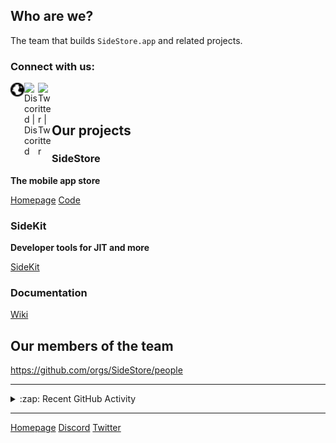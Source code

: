 <!-- 
Docs: How to use GitHub README and actions to auto-generate embedded content.
https://github.com/anuraghazra/github-readme-stats
https://www.youtube.com/watch?v=n6d4KHSKqGk
https://github.com/rahuldkjain/github-profile-readme-generator
 -->

## Who are we?

The team that builds `SideStore.app` and related projects.

### Connect with us:

<!--
[![Website](https://img.shields.io/website?label=sidestore.io&style=for-the-badge&url=https://sidestore.io)](https://sidestore.io)
[![Twitter Follow](https://img.shields.io/twitter/follow/sidestore_io?color=1DA1F2&logo=twitter&style=for-the-badge)](https://twitter.com/intent/follow?original_referer=https%3A%2F%2Fgithub.com%2Fsidestore&screen_name=sidestore)
[![GitHub Followers](https://img.shields.io/github/followers/sidestore?style=for-the-badge)]()
[![GitHub Sponsors](https://img.shields.io/github/sponsors/sidestore?style=for-the-badge
)]() 
-->

[<img align="left" alt="sidestore.io" width="22px" src="https://raw.githubusercontent.com/iconic/open-iconic/master/svg/globe.svg" />][website]
[<img align="left" alt="Discord | Discord" width="22px" src="https://cdn.jsdelivr.net/npm/simple-icons@v3/icons/discord.svg" />][discord]
[<img align="left" alt="Twitter | Twitter" width="22px" src="https://cdn.jsdelivr.net/npm/simple-icons@v3/icons/twitter.svg" />][twitter]

<br />
<br />

## Our projects

### SideStore

__The mobile app store__

[Homepage][website]
[Code][git.sidestore]

### SideKit

__Developer tools for JIT and more__

[SideKit][git.sidekit]

### Documentation

[Wiki][wiki]

## Our members of the team

https://github.com/orgs/SideStore/people

---

<details>
  <summary>:zap: Recent GitHub Activity</summary>

<!--START_SECTION:activity-->
1. 🗣 Commented on [#764](https://github.com/SideStore/SideStore/issues/764) in [SideStore/SideStore](https://github.com/SideStore/SideStore)
2. 🗣 Commented on [#768](https://github.com/SideStore/SideStore/issues/768) in [SideStore/SideStore](https://github.com/SideStore/SideStore)
3. 🗣 Commented on [#768](https://github.com/SideStore/SideStore/issues/768) in [SideStore/SideStore](https://github.com/SideStore/SideStore)
4. ❗️ Reopened issue [#768](https://github.com/SideStore/SideStore/issues/768) in [SideStore/SideStore](https://github.com/SideStore/SideStore)
5. ❗️ Closed issue [#768](https://github.com/SideStore/SideStore/issues/768) in [SideStore/SideStore](https://github.com/SideStore/SideStore)
6. ❗️ Opened issue [#768](https://github.com/SideStore/SideStore/issues/768) in [SideStore/SideStore](https://github.com/SideStore/SideStore)
7. 🗣 Commented on [#766](https://github.com/SideStore/SideStore/issues/766) in [SideStore/SideStore](https://github.com/SideStore/SideStore)
8. ❗️ Closed issue [#767](https://github.com/SideStore/SideStore/issues/767) in [SideStore/SideStore](https://github.com/SideStore/SideStore)
9. 🗣 Commented on [#767](https://github.com/SideStore/SideStore/issues/767) in [SideStore/SideStore](https://github.com/SideStore/SideStore)
10. 🗣 Commented on [#767](https://github.com/SideStore/SideStore/issues/767) in [SideStore/SideStore](https://github.com/SideStore/SideStore)
11. 🗣 Commented on [#767](https://github.com/SideStore/SideStore/issues/767) in [SideStore/SideStore](https://github.com/SideStore/SideStore)
12. 🗣 Commented on [#763](https://github.com/SideStore/SideStore/issues/763) in [SideStore/SideStore](https://github.com/SideStore/SideStore)
13. 🗣 Commented on [#767](https://github.com/SideStore/SideStore/issues/767) in [SideStore/SideStore](https://github.com/SideStore/SideStore)
14. 🗣 Commented on [#767](https://github.com/SideStore/SideStore/issues/767) in [SideStore/SideStore](https://github.com/SideStore/SideStore)
15. 🗣 Commented on [#767](https://github.com/SideStore/SideStore/issues/767) in [SideStore/SideStore](https://github.com/SideStore/SideStore)
16. 🗣 Commented on [#767](https://github.com/SideStore/SideStore/issues/767) in [SideStore/SideStore](https://github.com/SideStore/SideStore)
17. ❗️ Opened issue [#767](https://github.com/SideStore/SideStore/issues/767) in [SideStore/SideStore](https://github.com/SideStore/SideStore)
18. 🗣 Commented on [#766](https://github.com/SideStore/SideStore/issues/766) in [SideStore/SideStore](https://github.com/SideStore/SideStore)
19. ❗️ Opened issue [#766](https://github.com/SideStore/SideStore/issues/766) in [SideStore/SideStore](https://github.com/SideStore/SideStore)
20. ❗️ Opened issue [#764](https://github.com/SideStore/SideStore/issues/764) in [SideStore/SideStore](https://github.com/SideStore/SideStore)
<!--END_SECTION:activity-->

</details>

---

[Homepage][patreon] [Discord][discord] [Twitter][twitter]

<!--
- [Patreon][patreon]
- [OpenCollective][opencollective]
- [YouTube][youtube]
-->

[website]: https://sidestore.io
[wiki]: https://wiki.sidestore.io
[twitter]: https://twitter.com/sidestore_io
[discord]: https://discord.gg/sidestore-949183273383395328
[youtube]: https://youtube.com/TODO
[patreon]: https://www.patreon.com/SideStore
[opencollective]: https://opencollective.com/TODO
[git.sidestore]: https://github.com/SideStore/SideStore/
[git.sidekit]: https://github.com/SideStore/SideKit


